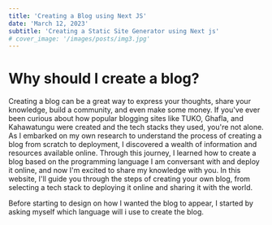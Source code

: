 ```yaml
---
title: 'Creating a Blog using Next JS'
date: 'March 12, 2023'
subtitle: 'Creating a Static Site Generator using Next js'
# cover_image: '/images/posts/img3.jpg'
---
```

# Why should I create a blog?
Creating a blog can be a great way to express your thoughts, share your knowledge, build a community, and even make some money. If you've ever been curious about how popular blogging sites like TUKO, Ghafla, and Kahawatungu were created and the tech stacks they used, you're not alone. As I embarked on my own research to understand the process of creating a blog from scratch to deployment, I discovered a wealth of information and resources available online. Through this journey, I learned how to create a blog based on the programming language I am conversant with and deploy it online, and now I'm excited to share my knowledge with you. In this website, I'll guide you through the steps of creating your own blog, from selecting a tech stack to deploying it online and sharing it with the world.

Before starting to design on how I wanted the blog to appear, I started by asking myself which language will i use to create the blog.

 